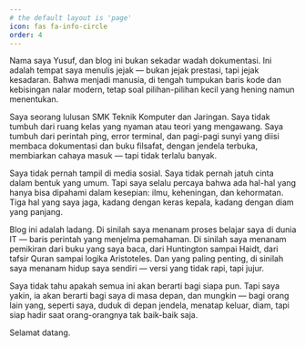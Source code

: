 ```yaml
---
# the default layout is 'page'
icon: fas fa-info-circle
order: 4
---
```


Nama saya Yusuf, dan blog ini bukan sekadar wadah dokumentasi. Ini adalah tempat saya menulis jejak — bukan jejak prestasi, tapi jejak kesadaran. Bahwa menjadi manusia, di tengah tumpukan baris kode dan kebisingan nalar modern, tetap soal pilihan-pilihan kecil yang hening namun menentukan.

Saya seorang lulusan SMK Teknik Komputer dan Jaringan. Saya tidak tumbuh dari ruang kelas yang nyaman atau teori yang mengawang. Saya tumbuh dari perintah ping, error terminal, dan pagi-pagi sunyi yang diisi membaca dokumentasi dan buku filsafat, dengan jendela terbuka, membiarkan cahaya masuk — tapi tidak terlalu banyak.

Saya tidak pernah tampil di media sosial. Saya tidak pernah jatuh cinta dalam bentuk yang umum. Tapi saya selalu percaya bahwa ada hal-hal yang hanya bisa dipahami dalam kesepian: ilmu, keheningan, dan kehormatan. Tiga hal yang saya jaga, kadang dengan keras kepala, kadang dengan diam yang panjang.

Blog ini adalah ladang. Di sinilah saya menanam proses belajar saya di dunia IT — baris perintah yang menjelma pemahaman. Di sinilah saya menanam pemikiran dari buku yang saya baca, dari Huntington sampai Haidt, dari tafsir Quran sampai logika Aristoteles. Dan yang paling penting, di sinilah saya menanam hidup saya sendiri — versi yang tidak rapi, tapi jujur.

Saya tidak tahu apakah semua ini akan berarti bagi siapa pun. Tapi saya yakin, ia akan berarti bagi saya di masa depan, dan mungkin — bagi orang lain yang, seperti saya, duduk di depan jendela, menatap keluar, diam, tapi siap hadir saat orang-orangnya tak baik-baik saja.

Selamat datang.
